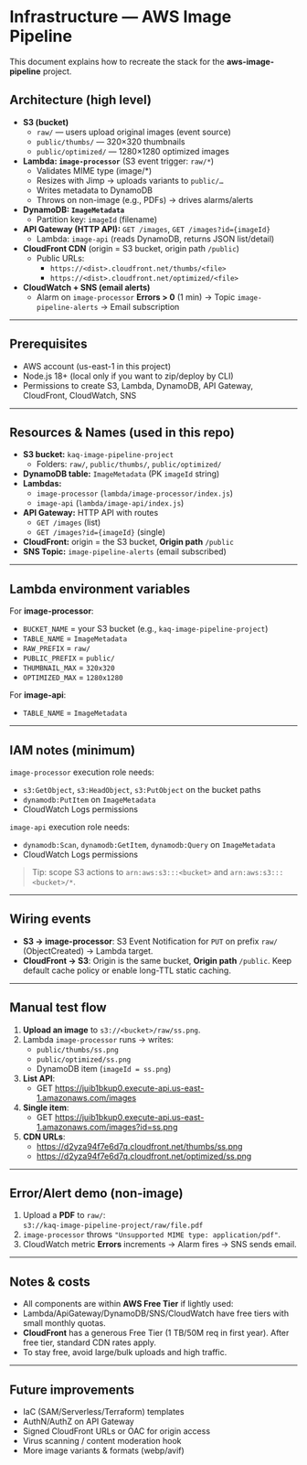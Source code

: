 # Infrastructure — AWS Image Pipeline

This document explains how to recreate the stack for the **aws-image-pipeline** project.

## Architecture (high level)

- **S3 (bucket)**  
  - `raw/` — users upload original images (event source)  
  - `public/thumbs/` — 320×320 thumbnails  
  - `public/optimized/` — 1280×1280 optimized images
- **Lambda: `image-processor`** (S3 event trigger: `raw/*`)  
  - Validates MIME type (image/*)  
  - Resizes with Jimp → uploads variants to `public/…`  
  - Writes metadata to DynamoDB  
  - Throws on non-image (e.g., PDFs) → drives alarms/alerts
- **DynamoDB: `ImageMetadata`**  
  - Partition key: `imageId` (filename)
- **API Gateway (HTTP API):** `GET /images`, `GET /images?id={imageId}`  
  - Lambda: `image-api` (reads DynamoDB, returns JSON list/detail)
- **CloudFront CDN** (origin = S3 bucket, origin path `/public`)  
  - Public URLs:  
    - `https://<dist>.cloudfront.net/thumbs/<file>`  
    - `https://<dist>.cloudfront.net/optimized/<file>`
- **CloudWatch + SNS (email alerts)**  
  - Alarm on `image-processor` **Errors > 0** (1 min) → Topic `image-pipeline-alerts` → Email subscription

---

## Prerequisites

- AWS account (us-east-1 in this project)  
- Node.js 18+ (local only if you want to zip/deploy by CLI)  
- Permissions to create S3, Lambda, DynamoDB, API Gateway, CloudFront, CloudWatch, SNS

---

## Resources & Names (used in this repo)

- **S3 bucket:** `kaq-image-pipeline-project`  
  - Folders: `raw/`, `public/thumbs/`, `public/optimized/`
- **DynamoDB table:** `ImageMetadata` (PK `imageId` string)
- **Lambdas:**  
  - `image-processor` (`lambda/image-processor/index.js`)  
  - `image-api` (`lambda/image-api/index.js`)
- **API Gateway:** HTTP API with routes  
  - `GET /images` (list)  
  - `GET /images?id={imageId}` (single)
- **CloudFront:** origin = the S3 bucket, **Origin path** `/public`
- **SNS Topic:** `image-pipeline-alerts` (email subscribed)

---

## Lambda environment variables

For **image-processor**:
- `BUCKET_NAME` = your S3 bucket (e.g., `kaq-image-pipeline-project`)
- `TABLE_NAME` = `ImageMetadata`
- `RAW_PREFIX` = `raw/`
- `PUBLIC_PREFIX` = `public/`
- `THUMBNAIL_MAX` = `320x320`
- `OPTIMIZED_MAX` = `1280x1280`

For **image-api**:
- `TABLE_NAME` = `ImageMetadata`

---

## IAM notes (minimum)

`image-processor` execution role needs:
- `s3:GetObject`, `s3:HeadObject`, `s3:PutObject` on the bucket paths
- `dynamodb:PutItem` on `ImageMetadata`
- CloudWatch Logs permissions

`image-api` execution role needs:
- `dynamodb:Scan`, `dynamodb:GetItem`, `dynamodb:Query` on `ImageMetadata`
- CloudWatch Logs permissions

> Tip: scope S3 actions to `arn:aws:s3:::<bucket>` and `arn:aws:s3:::<bucket>/*`.

---

## Wiring events

- **S3 → image-processor**: S3 Event Notification for `PUT` on prefix `raw/` (ObjectCreated) → Lambda target.
- **CloudFront → S3**: Origin is the same bucket, **Origin path** `/public`. Keep default cache policy or enable long-TTL static caching.

---

## Manual test flow

1. **Upload an image** to `s3://<bucket>/raw/ss.png`.
2. Lambda `image-processor` runs → writes:
   - `public/thumbs/ss.png`
   - `public/optimized/ss.png`
   - DynamoDB item (`imageId = ss.png`)
3. **List API**:
   - GET https://juib1bkup0.execute-api.us-east-1.amazonaws.com/images
4. **Single item**:
   - GET https://juib1bkup0.execute-api.us-east-1.amazonaws.com/images?id=ss.png
5. **CDN URLs**:
   - https://d2yza94f7e6d7q.cloudfront.net/thumbs/ss.png
   - https://d2yza94f7e6d7q.cloudfront.net/optimized/ss.png
     
---

## Error/Alert demo (non-image)

1. Upload a **PDF** to `raw/`:  
`s3://kaq-image-pipeline-project/raw/file.pdf`
2. `image-processor` throws `"Unsupported MIME type: application/pdf"`.
3. CloudWatch metric **Errors** increments → Alarm fires → SNS sends email.

---

## Notes & costs

- All components are within **AWS Free Tier** if lightly used:
- Lambda/ApiGateway/DynamoDB/SNS/CloudWatch have free tiers with small monthly quotas.
- **CloudFront** has a generous Free Tier (1 TB/50M req in first year). After free tier, standard CDN rates apply.
- To stay free, avoid large/bulk uploads and high traffic.
  
---

## Future improvements

- IaC (SAM/Serverless/Terraform) templates
- AuthN/AuthZ on API Gateway
- Signed CloudFront URLs or OAC for origin access
- Virus scanning / content moderation hook
- More image variants & formats (webp/avif)



